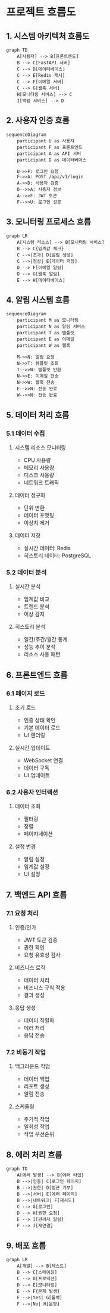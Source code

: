 # 프로젝트 흐름도

## 1. 시스템 아키텍처 흐름도

```mermaid
graph TD
    A[사용자] --> B[프론트엔드]
    B --> C[FastAPI 서버]
    C --> D[데이터베이스]
    C --> E[Redis 캐시]
    C --> F[이메일 서버]
    C --> G[웹훅 서버]
    H[모니터링 서비스] --> C
    I[백업 서비스] --> D
```

## 2. 사용자 인증 흐름

```mermaid
sequenceDiagram
    participant U as 사용자
    participant F as 프론트엔드
    participant A as API 서버
    participant D as 데이터베이스

    U->>F: 로그인 요청
    F->>A: POST /api/v1/login
    A->>D: 사용자 검증
    D-->>A: 사용자 정보
    A-->>F: JWT 토큰
    F-->>U: 로그인 성공
```

## 3. 모니터링 프로세스 흐름

```mermaid
graph LR
    A[시스템 리소스] --> B[모니터링 서비스]
    B --> C{임계값 체크}
    C -->|초과| D[알림 생성]
    C -->|정상| E[데이터 저장]
    D --> F[이메일 알림]
    D --> G[웹훅 알림]
    E --> H[데이터베이스]
```

## 4. 알림 시스템 흐름

```mermaid
sequenceDiagram
    participant M as 모니터링
    participant N as 알림 서비스
    participant T as 템플릿
    participant E as 이메일
    participant W as 웹훅

    M->>N: 알림 요청
    N->>T: 템플릿 조회
    T-->>N: 템플릿 반환
    N->>E: 이메일 전송
    N->>W: 웹훅 전송
    E-->>N: 전송 완료
    W-->>N: 전송 완료
```

## 5. 데이터 처리 흐름

### 5.1 데이터 수집
1. 시스템 리소스 모니터링
   - CPU 사용량
   - 메모리 사용량
   - 디스크 사용량
   - 네트워크 트래픽

2. 데이터 정규화
   - 단위 변환
   - 데이터 포맷팅
   - 이상치 제거

3. 데이터 저장
   - 실시간 데이터: Redis
   - 히스토리 데이터: PostgreSQL

### 5.2 데이터 분석
1. 실시간 분석
   - 임계값 비교
   - 트렌드 분석
   - 이상 감지

2. 히스토리 분석
   - 일간/주간/월간 통계
   - 성능 추이 분석
   - 리소스 사용 패턴

## 6. 프론트엔드 흐름

### 6.1 페이지 로드
1. 초기 로드
   - 인증 상태 확인
   - 기본 데이터 로드
   - UI 렌더링

2. 실시간 업데이트
   - WebSocket 연결
   - 데이터 구독
   - UI 업데이트

### 6.2 사용자 인터랙션
1. 데이터 조회
   - 필터링
   - 정렬
   - 페이지네이션

2. 설정 변경
   - 알림 설정
   - 임계값 설정
   - UI 설정

## 7. 백엔드 API 흐름

### 7.1 요청 처리
1. 인증/인가
   - JWT 토큰 검증
   - 권한 확인
   - 요청 유효성 검사

2. 비즈니스 로직
   - 데이터 처리
   - 비즈니스 규칙 적용
   - 결과 생성

3. 응답 생성
   - 데이터 직렬화
   - 에러 처리
   - 응답 전송

### 7.2 비동기 작업
1. 백그라운드 작업
   - 데이터 백업
   - 리포트 생성
   - 알림 전송

2. 스케줄링
   - 주기적 작업
   - 일회성 작업
   - 작업 우선순위

## 8. 에러 처리 흐름

```mermaid
graph TD
    A[에러 발생] --> B{에러 타입}
    B -->|인증| C[로그인 페이지]
    B -->|권한| D[접근 거부]
    B -->|서버| E[에러 페이지]
    B -->|네트워크| F[재시도]
    C --> G[로그인]
    D --> H[권한 요청]
    E --> I[관리자 알림]
    F --> J[재연결]
```

## 9. 배포 흐름

```mermaid
graph LR
    A[개발] --> B[테스트]
    B --> C[스테이징]
    C --> D[프로덕션]
    D --> E[모니터링]
    E --> F{문제 발생}
    F -->|Yes| G[롤백]
    F -->|No| H[운영]
``` 
